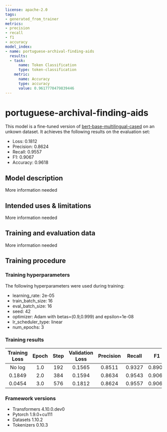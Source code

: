 ```yaml
---
license: apache-2.0
tags:
- generated_from_trainer
metrics:
- precision
- recall
- f1
- accuracy
model_index:
- name: portuguese-archival-finding-aids
  results:
  - task:
      name: Token Classification
      type: token-classification
    metric:
      name: Accuracy
      type: accuracy
      value: 0.9617770479839446
---
```


<!-- This model card has been generated automatically according to the information the Trainer had access to. You
should probably proofread and complete it, then remove this comment. -->

# portuguese-archival-finding-aids

This model is a fine-tuned version of [bert-base-multilingual-cased](https://huggingface.co/bert-base-multilingual-cased) on an unkown dataset.
It achieves the following results on the evaluation set:
- Loss: 0.1812
- Precision: 0.8624
- Recall: 0.9557
- F1: 0.9067
- Accuracy: 0.9618

## Model description

More information needed

## Intended uses & limitations

More information needed

## Training and evaluation data

More information needed

## Training procedure

### Training hyperparameters

The following hyperparameters were used during training:
- learning_rate: 2e-05
- train_batch_size: 16
- eval_batch_size: 16
- seed: 42
- optimizer: Adam with betas=(0.9,0.999) and epsilon=1e-08
- lr_scheduler_type: linear
- num_epochs: 3

### Training results

| Training Loss | Epoch | Step | Validation Loss | Precision | Recall | F1     | Accuracy |
|:-------------:|:-----:|:----:|:---------------:|:---------:|:------:|:------:|:--------:|
| No log        | 1.0   | 192  | 0.1565          | 0.8511    | 0.9327 | 0.8900 | 0.9563   |
| 0.1849        | 2.0   | 384  | 0.1594          | 0.8634    | 0.9543 | 0.9065 | 0.9619   |
| 0.0454        | 3.0   | 576  | 0.1812          | 0.8624    | 0.9557 | 0.9067 | 0.9618   |


### Framework versions

- Transformers 4.10.0.dev0
- Pytorch 1.9.0+cu111
- Datasets 1.10.2
- Tokenizers 0.10.3
